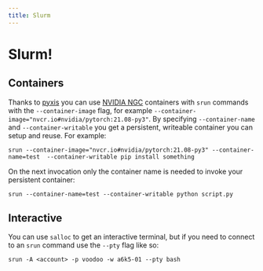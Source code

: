 ```yaml
---
title: Slurm
---
```


# Slurm!
## Containers
Thanks to [pyxis](https://github.com/NVIDIA/pyxis/) you can use 
[NVIDIA NGC](https://ngc.nvidia.com/catalog) containers with `srun` 
commands with the `--container-image` flag, for example 
`--container-image="nvcr.io#nvidia/pytorch:21.08-py3"`. By specifying 
`--container-name` and `--container-writable` you get a persistent, writeable
container you can setup and reuse. For example:

`srun --container-image="nvcr.io#nvidia/pytorch:21.08-py3" --container-name=test 
--container-writable pip install something`

On the next invocation only the container name is needed to invoke your persistent 
container:
```
srun --container-name=test --container-writable python script.py
```
## Interactive
You can use `salloc` to get an interactive terminal, but if you need to connect 
to an `srun` command use the `--pty` flag like so:

`srun -A <account> -p voodoo -w a6k5-01 --pty bash`

